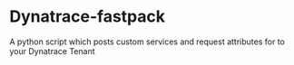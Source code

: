 # Dynatrace-fastpack
A python script which posts custom services and request attributes  for to your Dynatrace Tenant
